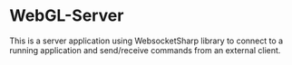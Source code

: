 # WebGL-Server
This is a server application using WebsocketSharp library to connect to a running application and send/receive commands from an external client.
